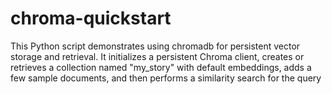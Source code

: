 # chroma-quickstart
This Python script demonstrates using chromadb for persistent vector storage and retrieval. It initializes a persistent Chroma client, creates or retrieves a collection named "my_story" with default embeddings, adds a few sample documents, and then performs a similarity search for the query 
